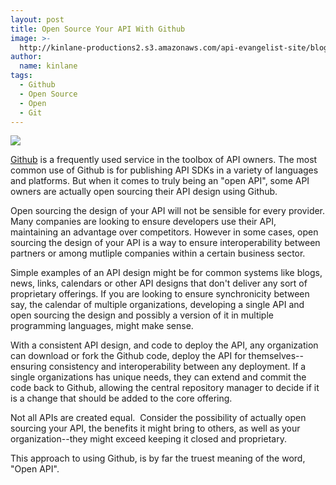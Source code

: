 ```yaml
---
layout: post
title: Open Source Your API With Github
image: >-
  http://kinlane-productions2.s3.amazonaws.com/api-evangelist-site/blog/github-logo-text-horizontal.png
author:
  name: kinlane
tags:
  - Github
  - Open Source
  - Open
  - Git
---
```

[![](https://s3.amazonaws.com/kinlane-productions2/api-evangelist/github/github-logo.png)](https://github.com/ "Github")

[Github](https://github.com/ "Github") is a frequently used service in the toolbox of API owners. The most common use of Github is for publishing API SDKs in a variety of languages and platforms. But when it comes to truly being an "open API", some API owners are actually open sourcing their API design using Github.

Open sourcing the design of your API will not be sensible for every provider. Many companies are looking to ensure developers use their API, maintaining an advantage over competitors. However in some cases, open sourcing the design of your API is a way to ensure interoperability between partners or among mutliple companies within a certain business sector.

Simple examples of an API design might be for common systems like blogs, news, links, calendars or other API designs that don't deliver any sort of proprietary offerings. If you are looking to ensure synchronicity between say, the calendar of multiple organizations, developing a single API and open sourcing the design and possibly a version of it in multiple programming languages, might make sense.

With a consistent API design, and code to deploy the API, any organization can download or fork the Github code, deploy the API for themselves--ensuring consistency and interoperability between any deployment. If a single organizations has unique needs, they can extend and commit the code back to Github, allowing the central repository manager to decide if it is a change that should be added to the core offering.

Not all APIs are created equal.  Consider the possibility of actually open sourcing your API, the benefits it might bring to others, as well as your organization--they might exceed keeping it closed and proprietary.

This approach to using Github, is by far the truest meaning of the word, "Open API".